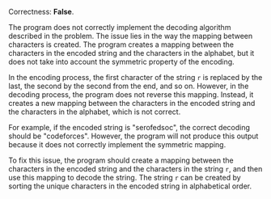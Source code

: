 Correctness: **False**.

The program does not correctly implement the decoding algorithm described in the problem. The issue lies in the way the mapping between characters is created. The program creates a mapping between the characters in the encoded string and the characters in the alphabet, but it does not take into account the symmetric property of the encoding.

In the encoding process, the first character of the string `r` is replaced by the last, the second by the second from the end, and so on. However, in the decoding process, the program does not reverse this mapping. Instead, it creates a new mapping between the characters in the encoded string and the characters in the alphabet, which is not correct.

For example, if the encoded string is "serofedsoc", the correct decoding should be "codeforces". However, the program will not produce this output because it does not correctly implement the symmetric mapping.

To fix this issue, the program should create a mapping between the characters in the encoded string and the characters in the string `r`, and then use this mapping to decode the string. The string `r` can be created by sorting the unique characters in the encoded string in alphabetical order.